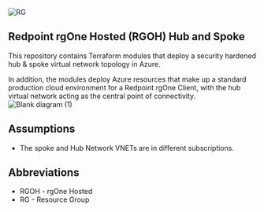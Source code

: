 ![RG](https://user-images.githubusercontent.com/42842390/158004336-60f07c05-7e5d-420e-87a6-22c5ac206fb6.jpg)
## Redpoint rgOne Hosted (RGOH) Hub and Spoke

This repository contains Terraform modules that deploy a security hardened hub & spoke virtual network topology in Azure. 

In addition, the modules deploy Azure resources that make up a standard production cloud environment for a Redpoint rgOne Client, with the hub virtual network acting as the central point of connectivity.
![Blank diagram (1)](https://user-images.githubusercontent.com/42842390/200983171-0d3c512d-3c1a-4994-a063-a353d08bcdc5.png)

## Assumptions
- The spoke and Hub Network VNETs are in different subscriptions.

## Abbreviations
- RGOH - rgOne Hosted
- RG   - Resource Group
